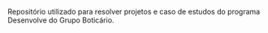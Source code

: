 Repositório utilizado para resolver projetos e caso de estudos do programa Desenvolve do Grupo Boticário.
